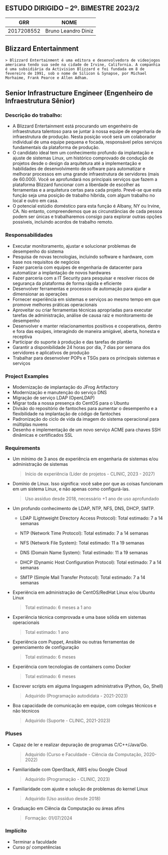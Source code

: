 ## ESTUDO DIRIGIDO – 2º. BIMESTRE 2023/2

| GRR | NOME |
| ------ | ------ |
| 2017208552 | Bruno Leandro Diniz |

## Blizzard Entertainment
    > Blizzard Entertainment é uma editora e desenvolvedora de videojogos americana tendo sua sede na cidade de Irvine, California. A companhia é uma subsidiária da Activision Blizzard e foi fundada em 8 de fevereiro de 1991, sob o nome de Silicon & Synapse, por Michael Morhaime, Frank Pearce e Allen Adham.

##  Senior Infrastructure Engineer (Engenheiro de Infraestrutura Sênior)

### Descrição do trabalho:
- A Blizzard Entertainment está procurando um engenheiro de infraestrutura talentoso para se juntar à nossa equipe de engenharia de infraestrutura de produção. Nesta posição você será um colaborador individual de uma equipe pequena e focada, responsável pelos serviços fundamentais da plataforma de produção.
- O candidato ideal tem um conhecimento profundo da implantação e ajuste de sistemas Linux, um histórico comprovado de condução de projetos desde o design da arquitetura até a implementação e habilidades de desenvolvimento de software para automatizar e melhorar processos em uma grande infraestrutura de servidores (mais de 60.000). Você se aprofundará nos principais serviços que fazem a plataforma Blizzard funcionar com a liberdade de escolher as ferramentas e a arquitetura certas para cada projeto. Prevê-se que esta função seja uma posição de trabalho híbrida, com algum trabalho no local e outro em casa.
- O potencial estúdio doméstico para esta função é Albany, NY ou Irvine, CA. No entanto, compreendemos que as circunstâncias de cada pessoa podem ser únicas e trabalharemos consigo para explorar outras opções possíveis, incluindo acordos de trabalho remoto.

### Responsabilidades
- Executar monitoramento, ajustar e solucionar problemas de desempenho do sistema
- Pesquisa de novas tecnologias, incluindo software e hardware, com base nos requisitos de negócios
- Fazer parceria com equipes de engenharia de datacenter para automatizar a implantação de novos hardwares
- Fazer parceria com a IT Security para pesquisar e resolver riscos de segurança da plataforma de forma rápida e eficiente
- Desenvolver ferramentas e processos de automação para ajudar a dimensionar as operações
- Fornecer experiência em sistemas e serviços ao mesmo tempo em que promove melhores práticas operacionais
- Aproveitar ou criar ferramentas técnicas apropriadas para executar tarefas de administração, análise de causa raiz e monitoramento de desempenho
- Desenvolver e manter relacionamentos positivos e cooperativos, dentro e fora das equipes, interagindo de maneira amigável, aberta, honesta e receptiva
- Participar do suporte à produção e das tarefas de plantão
- Garantir a disponibilidade 24 horas por dia, 7 dias por semana dos servidores e aplicativos de produção
- Trabalhar para desenvolver POPs e TSGs para os principais sistemas e serviços

### Project Examples
- Modernização de implantação do JFrog Artifactory
- Modernização e manutenção do serviço DNS
- Migração de serviço LDAP (OpenLDAP)
- Migrar toda a nossa presença do CentOS para o Ubuntu
- Divisão do repositório de fantoches para aumentar o desempenho e a flexibilidade na implantação de código de fantoches
- Padronização do ciclo de vida da imagem do sistema operacional para múltiplas nuvens
- Desenho e implementação de um novo serviço ACME para chaves SSH dinâmicas e certificados SSL

### Requirements
- Um mínimo de 3 anos de experiência em engenharia de sistemas e/ou administração de sistemas
    > Início de experiência (Líder de projetos - CLINIC, 2023 - 2027)

- Domínio de Linux. Isso significa: você sabe por que as coisas funcionam em um sistema Linux, e não apenas como configurá-las.
    > Uso assíduo desde 2018, necessário +1 ano de uso aprofundado

- Um profundo conhecimento de LDAP, NTP, NFS, DNS, DHCP, SMTP.
    * LDAP (Lightweight Directory Access Protocol):
        Total estimado: 7 a 14 semanas

    * NTP (Network Time Protocol):
        Total estimado: 7 a 14 semanas

    * NFS (Network File System):
        Total estimado: 11 a 19 semanas

    * DNS (Domain Name System):
        Total estimado: 11 a 19 semanas

    * DHCP (Dynamic Host Configuration Protocol):
        Total estimado: 7 a 14 semanas

    * SMTP (Simple Mail Transfer Protocol):
        Total estimado: 7 a 14 semanas

- Experiência em administração de CentOS/RedHat Linux e/ou Ubuntu Linux
    > Total estimado: 6 meses a 1 ano

- Experiência técnica comprovada e uma base sólida em sistemas operacionais
    > Total estimado: 1 ano

- Experiência com Puppet, Ansible ou outras ferramentas de gerenciamento de configuração
    > Total estimado: 6 meses

- Experiência com tecnologias de containers como Docker
    > Total estimado: 6 meses

- Escrever scripts em alguma linguagem administrativa (Python, Go, Shell)
    > Adquirido (Programação autodidata - 2021-2023)

- Boa capacidade de comunicação em equipe, com colegas técnicos e não técnicos
    > Adquirido (Suporte - CLINIC, 2021-2023)

### Pluses
- Capaz de ler e realizar depuração de programas C/C++/Java/Go.
    > Adquirido (Curso e Faculdade - Ciência da Computação, 2020-2022)

- Familiaridade com OpenStack, AWS e/ou Google Cloud
    > Adquirido (Programação - CLINIC, 2023)

- Familiaridade com ajuste e solução de problemas do kernel Linux
    > Adquirido (Uso assíduo desde 2018)

- Graduação em Ciência da Computação ou áreas afins
    > Formação: 01/07/2024

### Implícito
- Terminar a faculdade
- Curso p/ competências
